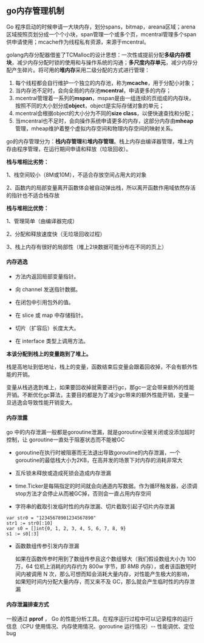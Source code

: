 ## go内存管理机制

Go 程序启动的时候申请一大块内存，划分spans，bitmap，areana区域；arena 区域按照页划分成一个个小块，span管理一个或多个页，mcentral管理多个span供申请使用；mcache作为线程私有资源，来源于mcentral。

golang内存分配器借鉴了TCMalloc的设计思想：一次性或提前分配**多级内存模块**，减少内存分配时锁的使用和与操作系统的沟通；**多尺度内存单元**，减少内存分配产生碎片。将可用的**堆内存**采用二级分配的方式进行管理：

1. 每个线程都会自行维护一个独立的内存池，称为**mcache**，用于分配小对象；
2. 当内存池不足时，会向全局的内存池**mcentral**，申请更多的内存；
3. mcentral管理着一系列的**mspan**，mspan是由一组连续的页组成的内存块，按照不同的大小划分成**object**，object是实际存储对象的单元；
4. mcentral会根据object的大小分为不同的**size class**，以便快速查找和分配；
5. 当mcentral也不足时，会向操作系统申请更多的内存，这部分内存由**mheap**管理，mheap维护着整个虚拟内存空间和物理内存空间的映射关系。

go的内存管理分为：**栈内存管理**和**堆内存管理**。栈上内存由编译器管理，堆上内存由程序管理，在运行期间申请和释放（垃圾回收）。

**栈与堆相比劣势：**

1、栈空间较小（8M或10M），不适合存放空间占用大的对象

2、函数内的局部变量离开函数体会被自动弹出栈，所以离开函数作用域依然存活的指针也不适合栈存放

**栈与堆相比优势：**

1、管理简单（由编译器完成）

2、分配和释放速度快（无垃圾回收过程）

3、栈上内存有很好的局部性（堆上2块数据可能分布在不同的页上）



#### 内存逃逸

- 方法内返回局部变量指针。

- 向 channel 发送指针数据。

- 在闭包中引用包外的值。

- 在 slice 或 map 中存储指针。

- 切片（扩容后）长度太大。

- 在 interface 类型上调用方法。

**本该分配到栈上的变量跑到了堆上。**

栈是高地址到低地址，栈上的变量，函数结束后变量会跟着回收掉，不会有额外性能的开销。

变量从栈逃逸到堆上，如果要回收掉就需要进行gc，那gc一定会带来额外的性能开销。不断优化gc算法，主要目的都是为了减少gc带来的额外性能开销，变量一旦逃逸会导致性能开销变大。





#### 内存泄露

go 中的内存泄漏一般都是goroutine泄漏，就是goroutine没被关闭或没添加超时控制，让 goroutine一直处于阻塞状态而不能被GC

- goroutine在执行时被阻塞而无法退出导致goroutine的内存泄漏，一个goroutine的最低栈大小为2KB，在高并发的场景下对内存的消耗非常大

- 互斥锁未释放或造成死锁会造成内存泄漏

- time.Ticker是每隔指定的时间就会向通道内写数据。作为循环触发器，必须调stop方法才会停止从而被GC掉，否则会一直占用内存空间

- 字符串的截取引发临时性的内存泄漏、切片截取引起子切片内存泄漏

```text
var str0 = "12345678901234567890"
str1 := str0[:10]
var s0 = []int{0, 1, 2, 3, 4, 5, 6, 7, 8, 9}
s1 := s0[:3]
```

- 函数数组传参引发内存泄漏

  如果在函数传参时用到了数组传参且这个数组够大（我们假设数组大小为 100 万，64 位机上消耗的内存约为 800w 字节，即 8MB 内存），或者该函数短时间内被调用 N 次，那么可想而知会消耗大量内存，对性能产生极大的影响，如果短时间内分配大量内存，而又来不及 GC，那么就会产生临时性的内存泄漏

#### 内存泄漏排查方式

一般通过 **pprof** ， Go 的性能分析工具。在程序运行过程中可以记录程序的运行信息（CPU 使用情况、内存使用情况、goroutine 运行情况）-- 性能调优、定位bug